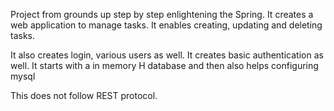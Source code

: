 Project from grounds up step by step enlightening the Spring.
It creates a web application to manage tasks. It enables creating, updating and deleting tasks.

It also creates login, various users as well.
It creates basic authentication as well.
It starts with a in memory H database and then also helps configuring mysql

This does not follow REST protocol.